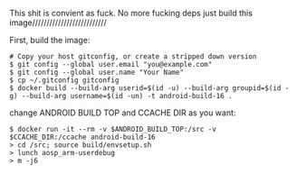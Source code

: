 This shit is convient as fuck. No more fucking deps just build this image//////////////////////////

First, build the image:
```
# Copy your host gitconfig, or create a stripped down version
$ git config --global user.email "you@example.com"
$ git config --global user.name "Your Name"
$ cp ~/.gitconfig gitconfig
$ docker build --build-arg userid=$(id -u) --build-arg groupid=$(id -g) --build-arg username=$(id -un) -t android-build-16 .
```

change ANDROID BUILD TOP and CCACHE DIR as you want:
```
$ docker run -it --rm -v $ANDROID_BUILD_TOP:/src -v $CCACHE_DIR:/ccache android-build-16
> cd /src; source build/envsetup.sh
> lunch aosp_arm-userdebug
> m -j6
```
